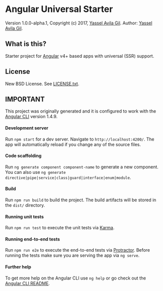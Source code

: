 Angular Universal Starter
=====

Version 1.0.0-alpha.1, Copyright (c) 2017, [Yassel Avila Gil](http://yasselavila.com).
Author: [Yassel Avila Gil](mailto:yassel.avila@gmail.com).

## What is this?

Starter project for [Angular](http://angular.io/) v4+ based apps with universal (SSR)
support.

## License

New BSD License. See [LICENSE.txt](./LICENSE.txt).

## IMPORTANT

This project was originally generated and it is configured to work with the
[Angular CLI](https://github.com/angular/angular-cli) version 1.4.9.

#### Development server

Run `npm start` for a dev server. Navigate to `http://localhost:4200/`. The app will
automatically reload if you change any of the source files.

#### Code scaffolding

Run `ng generate component component-name` to generate a new component. You can also
use `ng generate directive|pipe|service|class|guard|interface|enum|module`.

#### Build

Run `npm run build` to build the project. The build artifacts will be stored in the
`dist/` directory.

#### Running unit tests

Run `npm run test` to execute the unit tests via [Karma](https://karma-runner.github.io).

#### Running end-to-end tests

Run `npm run e2e` to execute the end-to-end tests via
[Protractor](http://www.protractortest.org/). Before running the tests make sure you are
serving the app via `ng serve`.

#### Further help

To get more help on the Angular CLI use `ng help` or go check out the 
[Angular CLI README](https://github.com/angular/angular-cli/blob/master/README.md).
